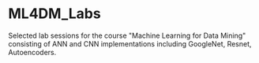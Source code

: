 # ML4DM_Labs
Selected lab sessions for the course "Machine Learning for Data Mining" consisting of ANN and CNN implementations including GoogleNet, Resnet, Autoencoders. 
